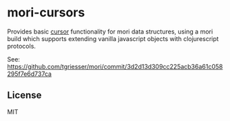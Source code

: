 # mori-cursors

Provides basic [cursor](https://github.com/swannodette/om/wiki/Cursors) 
functionality for mori data structures, using a mori build which supports 
extending vanilla javascript objects with clojurescript protocols.

See: https://github.com/tgriesser/mori/commit/3d2d13d309cc225acb36a61c058295f7e6d737ca

## License

MIT